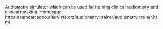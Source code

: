 Audiometry simulator which can be used for training clinical audiometry and clinical masking. Homepage: https://samcarcagno.altervista.org/audiometry_trainer/audiometry_trainer.html

